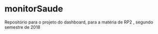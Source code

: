 # monitorSaude
Repositório para o projeto do dashboard, para a matéria de RP2 , segundo semestre de 2018
